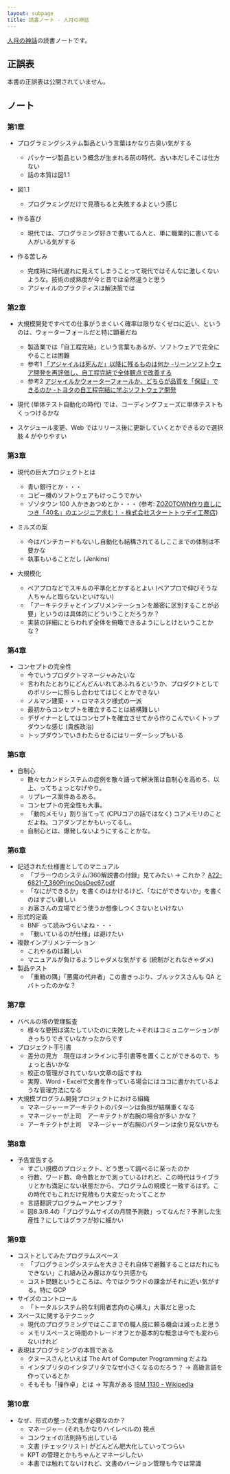 ```yaml
---
layout: subpage
title: 読書ノート - 人月の神話
---
```


[人月の神話](/workshop/11-manmonth)の読書ノートです。

## 正誤表

本書の正誤表は公開されていません。

## ノート

### 第1章

* プログラミングシステム製品という言葉はかなり古臭い気がする
  * パッケージ製品という概念が生まれる前の時代、古い本だしそこは仕方ない
  * 話の本質は図1.1

* 図1.1
  * プログラミングだけで見積もると失敗するよという感じ

* 作る喜び
  * 現代では、プログラミング好きで書いてる人と、単に職業的に書いてる人がいる気がする

* 作る苦しみ
  * 完成時に時代遅れに見えてしまうことって現代ではそんなに激しくないような。技術の成熟度が今と昔では全然違うと思う
  * アジャイルのプラクティスは解決策では

### 第2章

* 大規模開発ですべての仕事がうまくいく確率は限りなくゼロに近い、というのは、ウォーターフォールだと特に顕著だね
  * 製造業では「自工程完結」という言葉もあるが、ソフトウェアで完全にやることは困難
   * 参考1 [「アジャイルは死んだ」以降に残るものは何か -リーンソフトウェア開発を再評価し、自工程完結で全体観点で改善する](http://qiita.com/kitfactory/items/37b42c0716e1ff1efb28)
   * 参考2 [アジャイルかウォーターフォールか、どちらが品質を「保証」できるのか -トヨタの自工程完結に学ぶソフトウェア開発](http://qiita.com/Koki_jp/items/23f8ca5ee99b5c076976)
* 現代 (単体テスト自動化の時代) では、コーディングフェーズに単体テストもくっつけるかな

* スケジュール変更、Web ではリリース後に更新していくとかできるので選択肢 4 がやりやすい

### 第3章

* 現代の巨大プロジェクトとは
  * 青い銀行とか・・・
  * コピー機のソフトウェアもけっこうでかい
  * ゾゾタウン 100 人かきあつめとか・・・ (参考: [ZOZOTOWN作り直しにつき「40名」のエンジニア求む！ - 株式会社スタートトゥデイ工務店](https://st-komuten.jp/recruit/40engineers/))

* ミルズの案
  * 今はパンチカードもないし自動化も結構されてるしここまでの体制は不要かな
  * 執事もいることだし (Jenkins)

* 大規模化
  * ペアプロなどでスキルの平準化とかするとよい (ペアプロで伸びそうな人ちゃんと取らないといけない)
  * 「アーキテクチャとインプリメンテーションを厳密に区別することが必要」というのは具体的にどういうことだろうか？
  * 実装の詳細にとらわれず全体を俯瞰できるようにしとけということかな？

### 第4章

* コンセプトの完全性
  * 今でいうプロダクトマネージャみたいな
  * 言われたとおりにどんどんいれてあふれるというか、プロダクトとしてのポリシーに照らし合わせてはじくとかできない
  * ノルマン建築・・・ロマネスク様式の一派
  * 最初からコンセプトを確立することは結構難しい
  * デザイナーとしてはコンセプトを確立させてから作りこんでいくトップダウンな感じ (貴族政治)
  * トップダウンでいきわたらせるにはリーダーシップもいる

### 第5章

* 自制心
  * 散々セカンドシステムの症例を散々語って解決策は自制心を高めろ、以上、ってちょっとなげやり。
  * リプレース案件あるある。
  * コンセプトの完全性も大事。
  * 「動的メモリ」割り当てって (CPUコアの話ではなく) コアメモリのことだよね。コアダンプとかもいってるし。
  * 自制心とは、爆発しないようにすることかな。

### 第6章

* 記述された仕様書としてのマニュアル
  * 「ブラーウのシステム/360解説書の付録」見てみたい → これか？ [A22-6821-7_360PrincOpsDec67.pdf](http://bitsavers.informatik.uni-stuttgart.de/pdf/ibm/360/princOps/A22-6821-7_360PrincOpsDec67.pdf)
  * 「なにができるか」を書くのはかけるけど、「なにができないか」を書くのはすごい難しい
  * お客さんの立場でどう使うか想像しつくさないといけない
* 形式的定義
  * BNF って読みづらいよね・・・
  * 「動いているのが仕様」は避けたい
* 複数インプリメンテーション
  * これやるのは難しい
  * マニュアルが負けるようじゃダメな気がする (統制がとれなきゃダメ)
* 製品テスト
  * 「重箱の隅」「悪魔の代弁者」この書きっぷり、ブルックスさんも QA とバトったのかな？

### 第7章

* バベルの塔の管理監査
  * 様々な要因は満たしていたのに失敗した->それはコミュニケーションがきっちりできていなかったからです
* プロジェクト手引書
  * 差分の見方　現在はオンラインに手引書等を置くことができるので、ちょっと古いかな
  * 校正の管理がされていない文章の話ですね
  * 実際、Word・Excelで文書を作っている場合にはココに書かれているような管理方法になる
* 大規模プログラム開発プロジェクトにおける組織
  * マネージャー＝アーキテクトのパターンは負担が結構重くなる
  * マネージャーが上司　アーキテクトが右腕の場合が多い かな？
  * アーキテクトが上司　マネージャーが右腕のパターンは余り見ないかも

### 第8章

* 予告宣告する
  * すごい規模のプロジェクト、どう思って調べるに至ったのか
  * 行数、ワード数、命令数とかで測っているけれど、この時代はライブラリとかも満足にない状態だから、プログラムの規模と一致するはず。この時代でもこれだけ見積もり大変だったってことか
  * 言語翻訳プログラム＝アセンブラ？
  * 図8.3/8.4の「プログラムサイズの月間予測数」ってなんだ？予測した生産性？にしてはグラフが妙に細かい

### 第9章

* コストとしてみたプログラムスペース
  * 「プログラミングシステムを大きさそれ自体で避難することはだれにもできない」これ組み込み屋はかなり共感かも
  * コスト問題というところは、今ではクラウドの課金がそれに近い気がする。特に GCP
* サイズのコントロール
  * 「トータルシステム的な利用者志向の心構え」大事だと思った
* スペースに関するテクニック
  * 現代のプログラミングではここまでの職人技に頼る機会は減ったと思う
  * メモリスペースと時間のトレードオフとか基本的な概念は今でも変わらないけれど
* 表現はプログラミングの本質である
  * クヌースさんといえば The Art of Computer Programming だよね
  * インタプリタのインタプリタでなぜ小さくなるのだろう？ → 高級言語を作っているとか
  * そもそも「操作卓」とは → 写真がある [IBM 1130 - Wikipedia](https://ja.wikipedia.org/wiki/IBM_1130)

### 第10章

* なぜ、形式の整った文書が必要なのか？
  * マネージャー (それもかなりハイレベルの) 視点
  * コンウェイの法則持ち出している
  * 文書 (チェックリスト) がどんどん肥大化していってつらい
  * KPT の管理とかもちゃんとマネージしたい
  * 本書では触れてないけれど、文書のバージョン管理も今では常識
